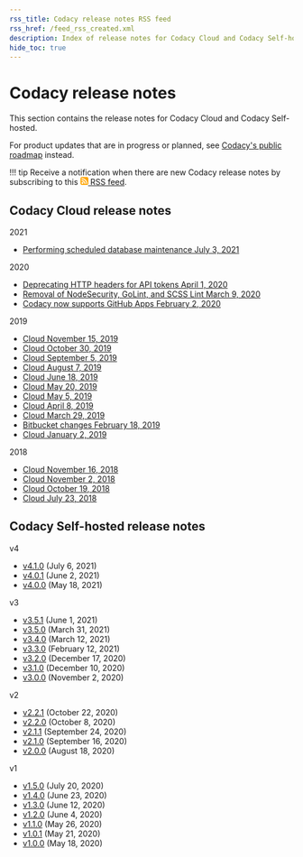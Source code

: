 ```yaml
---
rss_title: Codacy release notes RSS feed
rss_href: /feed_rss_created.xml
description: Index of release notes for Codacy Cloud and Codacy Self-hosted.
hide_toc: true
---
```


# Codacy release notes

This section contains the release notes for Codacy Cloud and Codacy Self-hosted.

For product updates that are in progress or planned, see [Codacy's public roadmap](https://roadmap.codacy.com) instead.

!!! tip
    Receive a notification when there are new Codacy release notes by subscribing to this [<img style="height: 1em;" src="../assets/images/icon-rss-feed.svg" alt="Codacy release notes RSS feed"/> RSS feed](/feed_rss_created.xml).

## Codacy Cloud release notes

2021

- [Performing scheduled database maintenance July 3, 2021](cloud/cloud-2021-07-03-scheduled-db-maintenance.md)

2020

- [Deprecating HTTP headers for API tokens April 1, 2020](cloud/cloud-2020-04-01-deprecating-http-headers-for-api-tokens.md)
- [Removal of NodeSecurity, GoLint, and SCSS Lint March 9, 2020](cloud/cloud-2020-03-09-nodesecurity-golint-scsslint-removal.md)
- [Codacy now supports GitHub Apps February 2, 2020](cloud/cloud-2020-02-github-apps.md)

2019

- [Cloud November 15, 2019](cloud/cloud-2019-11-15.md)
- [Cloud October 30, 2019](cloud/cloud-2019-10-30.md)
- [Cloud September 5, 2019](cloud/cloud-2019-09-05.md)
- [Cloud August 7, 2019](cloud/cloud-2019-08-07.md)
- [Cloud June 18, 2019](cloud/cloud-2019-06-18.md)
- [Cloud May 20, 2019](cloud/cloud-2019-05-20.md)
- [Cloud May 5, 2019](cloud/cloud-2019-05-05.md)
- [Cloud April 8, 2019](cloud/cloud-2019-04-08.md)
- [Cloud March 29, 2019](cloud/cloud-2019-03-29.md)
- [Bitbucket changes February 18, 2019](cloud/cloud-2019-02-18-bitbucket-changes.md)
- [Cloud January 2, 2019](cloud/cloud-2019-01-02.md)

2018

- [Cloud November 16, 2018](cloud/cloud-2018-11-16.md)
- [Cloud November 2, 2018](cloud/cloud-2018-11-02.md)
- [Cloud October 19, 2018](cloud/cloud-2018-10-19.md)
- [Cloud July 23, 2018](cloud/cloud-2018-07-23.md)

## Codacy Self-hosted release notes

v4

-   [v4.1.0](self-hosted/self-hosted-v4.1.0.md) (July 6, 2021)
-   [v4.0.1](self-hosted/self-hosted-v4.0.1.md) (June 2, 2021)
-   [v4.0.0](self-hosted/self-hosted-v4.0.0.md) (May 18, 2021)

v3

-   [v3.5.1](self-hosted/self-hosted-v3.5.1.md) (June 1, 2021)
-   [v3.5.0](self-hosted/self-hosted-v3.5.0.md) (March 31, 2021)
-   [v3.4.0](self-hosted/self-hosted-v3.4.0.md) (March 12, 2021)
-   [v3.3.0](self-hosted/self-hosted-v3.3.0.md) (February 12, 2021)
-   [v3.2.0](self-hosted/self-hosted-v3.2.0.md) (December 17, 2020)
-   [v3.1.0](self-hosted/self-hosted-v3.1.0.md) (December 10, 2020)
-   [v3.0.0](self-hosted/self-hosted-v3.0.0.md) (November 2, 2020)

v2

-   [v2.2.1](self-hosted/self-hosted-v2.2.1.md) (October 22, 2020)
-   [v2.2.0](self-hosted/self-hosted-v2.2.0.md) (October 8, 2020)
-   [v2.1.1](self-hosted/self-hosted-v2.1.1.md) (September 24, 2020)
-   [v2.1.0](self-hosted/self-hosted-v2.1.0.md) (September 16, 2020)
-   [v2.0.0](self-hosted/self-hosted-v2.0.0.md) (August 18, 2020)

v1

-   [v1.5.0](self-hosted/self-hosted-v1.5.0.md) (July 20, 2020)
-   [v1.4.0](self-hosted/self-hosted-v1.4.0.md) (June 23, 2020)
-   [v1.3.0](self-hosted/self-hosted-v1.3.0.md) (June 12, 2020)
-   [v1.2.0](self-hosted/self-hosted-v1.2.0.md) (June 4, 2020)
-   [v1.1.0](self-hosted/self-hosted-v1.1.0.md) (May 26, 2020)
-   [v1.0.1](self-hosted/self-hosted-v1.0.1.md) (May 21, 2020)
-   [v1.0.0](self-hosted/self-hosted-v1.0.0.md) (May 18, 2020)
